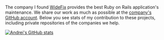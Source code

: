 The company I found [WideFix](https://widefix.com/) provides the best Ruby on Rails application's maintenance. We share our work as much as possible at the [company's GitHub account](https://github.com/widefix). Below you see stats of my contribution to these projects, including private repositories of the companies we help.

[![Andrei's GitHub stats](https://github-readme-stats.vercel.app/api?username=ka8725)](https://github.com/anuraghazra/github-readme-stats)

